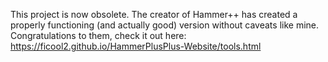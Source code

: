 This project is now obsolete. The creator of Hammer++ has created a properly functioning (and actually good) version without caveats like mine. Congratulations to them, check it out here:
https://ficool2.github.io/HammerPlusPlus-Website/tools.html
